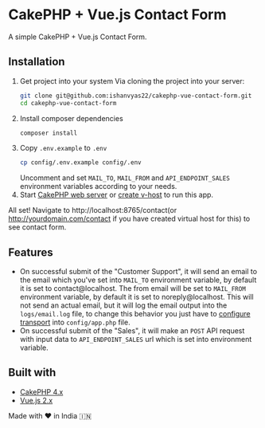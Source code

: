 # CakePHP + Vue.js Contact Form

A simple CakePHP + Vue.js Contact Form.

## Installation

1. Get project into your system
    Via cloning the project into your server:
    ```bash
    git clone git@github.com:ishanvyas22/cakephp-vue-contact-form.git
    cd cakephp-vue-contact-form
    ```
2. Install composer dependencies
    ```bash
    composer install
    ```
3. Copy `.env.example` to `.env`
    ```bash
    cp config/.env.example config/.env
    ```
    Uncomment and set `MAIL_TO`, `MAIL_FROM` and `API_ENDPOINT_SALES` environment variables according to your needs.
4. Start [CakePHP web server](https://book.cakephp.org/4/en/installation.html#development-server) or [create v-host](https://www.digitalocean.com/community/tutorials/how-to-install-the-apache-web-server-on-ubuntu-18-04) to run this app.

All set! Navigate to http://localhost:8765/contact(or http://yourdomain.com/contact if you have created virtual host for this) to see contact form.

## Features

- On successful submit of the "Customer Support", it will send an email to the email which you've set into `MAIL_TO` environment variable, by default it is set to contact@localhost. The from email will be set to `MAIL_FROM` environment variable, by default it is set to noreply@localhost. This will not send an actual email, but it will log the email output into the `logs/email.log` file, to change this behavior you just have to [configure transport](https://book.cakephp.org/4/en/core-libraries/email.html#configuring-transports) into `config/app.php` file.
- On successful submit of the "Sales", it will make an `POST` API request with input data to `API_ENDPOINT_SALES` url which is set into environment variable.

## Built with

- [CakePHP 4.x](https://book.cakephp.org/4/en/intro.html)
- [Vue.js 2.x](https://vuejs.org/v2/guide/)

Made with ❤️ in India 🇮🇳
